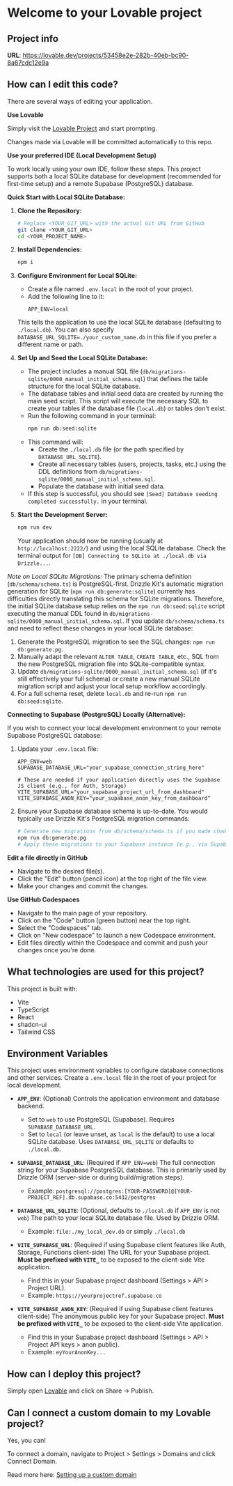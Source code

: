 # Welcome to your Lovable project

## Project info

**URL**: https://lovable.dev/projects/53458e2e-282b-40eb-bc90-8a67cdc12e9a

## How can I edit this code?

There are several ways of editing your application.

**Use Lovable**

Simply visit the [Lovable Project](https://lovable.dev/projects/53458e2e-282b-40eb-bc90-8a67cdc12e9a) and start prompting.

Changes made via Lovable will be committed automatically to this repo.

**Use your preferred IDE (Local Development Setup)**

To work locally using your own IDE, follow these steps. This project supports both a local SQLite database for development (recommended for first-time setup) and a remote Supabase (PostgreSQL) database.

**Quick Start with Local SQLite Database:**

1.  **Clone the Repository:**
    ```sh
    # Replace <YOUR_GIT_URL> with the actual Git URL from GitHub
    git clone <YOUR_GIT_URL>
    cd <YOUR_PROJECT_NAME> 
    ```

2.  **Install Dependencies:**
    ```sh
    npm i
    ```

3.  **Configure Environment for Local SQLite:**
    *   Create a file named `.env.local` in the root of your project.
    *   Add the following line to it:
        ```env
        APP_ENV=local
        ```
    This tells the application to use the local SQLite database (defaulting to `./local.db`). You can also specify `DATABASE_URL_SQLITE=./your_custom_name.db` in this file if you prefer a different name or path.

4.  **Set Up and Seed the Local SQLite Database:**
    *   The project includes a manual SQL file (`db/migrations-sqlite/0000_manual_initial_schema.sql`) that defines the table structure for the local SQLite database.
    *   The database tables and initial seed data are created by running the main seed script. This script will execute the necessary SQL to create your tables if the database file (`local.db`) or tables don\'t exist.
    *   Run the following command in your terminal:
        ```sh
        npm run db:seed:sqlite
        ```
    *   This command will:
        *   Create the `./local.db` file (or the path specified by `DATABASE_URL_SQLITE`).
        *   Create all necessary tables (users, projects, tasks, etc.) using the DDL definitions from `db/migrations-sqlite/0000_manual_initial_schema.sql`.
        *   Populate the database with initial seed data.
    *   If this step is successful, you should see `[Seed] Database seeding completed successfully.` in your terminal.

5.  **Start the Development Server:**
    ```sh
    npm run dev
    ```
    Your application should now be running (usually at `http://localhost:2222/`) and using the local SQLite database. Check the terminal output for `[DB] Connecting to SQLite at ./local.db via Drizzle...`.

_Note on Local SQLite Migrations:_
The primary schema definition (`db/schema/schema.ts`) is PostgreSQL-first. Drizzle Kit's automatic migration generation for SQLite (`npm run db:generate:sqlite`) currently has difficulties directly translating this schema for SQLite migrations. Therefore, the initial SQLite database setup relies on the `npm run db:seed:sqlite` script executing the manual DDL found in `db/migrations-sqlite/0000_manual_initial_schema.sql`.
If you update `db/schema/schema.ts` and need to reflect these changes in your local SQLite database:
  1. Generate the PostgreSQL migration to see the SQL changes: `npm run db:generate:pg`.
  2. Manually adapt the relevant `ALTER TABLE`, `CREATE TABLE`, etc., SQL from the new PostgreSQL migration file into SQLite-compatible syntax.
  3. Update `db/migrations-sqlite/0000_manual_initial_schema.sql` (if it's still effectively your full schema) or create a new manual SQLite migration script and adjust your local setup workflow accordingly.
  4. For a full schema reset, delete `local.db` and re-run `npm run db:seed:sqlite`.

**Connecting to Supabase (PostgreSQL) Locally (Alternative):**

If you wish to connect your local development environment to your remote Supabase PostgreSQL database:
1.  Update your `.env.local` file:
    ```env
    APP_ENV=web
    SUPABASE_DATABASE_URL="your_supabase_connection_string_here"
    
    # These are needed if your application directly uses the Supabase JS client (e.g., for Auth, Storage)
    VITE_SUPABASE_URL="your_supabase_project_url_from_dashboard"
    VITE_SUPABASE_ANON_KEY="your_supabase_anon_key_from_dashboard"
    ```
2.  Ensure your Supabase database schema is up-to-date. You would typically use Drizzle Kit's PostgreSQL migration commands:
    ```sh
    # Generate new migrations from db/schema/schema.ts if you made changes
    npm run db:generate:pg  
    # Apply these migrations to your Supabase instance (e.g., via Supabase dashboard SQL editor or Supabase CLI)
    ```

**Edit a file directly in GitHub**

- Navigate to the desired file(s).
- Click the "Edit" button (pencil icon) at the top right of the file view.
- Make your changes and commit the changes.

**Use GitHub Codespaces**

- Navigate to the main page of your repository.
- Click on the "Code" button (green button) near the top right.
- Select the "Codespaces" tab.
- Click on "New codespace" to launch a new Codespace environment.
- Edit files directly within the Codespace and commit and push your changes once you're done.

## What technologies are used for this project?

This project is built with:

- Vite
- TypeScript
- React
- shadcn-ui
- Tailwind CSS

## Environment Variables

This project uses environment variables to configure database connections and other services. Create a `.env.local` file in the root of your project for local development.

-   **`APP_ENV`**: (Optional) Controls the application environment and database backend.
    -   Set to `web` to use PostgreSQL (Supabase). Requires `SUPABASE_DATABASE_URL`.
    -   Set to `local` (or leave unset, as `local` is the default) to use a local SQLite database. Uses `DATABASE_URL_SQLITE` or defaults to `./local.db`.

-   **`SUPABASE_DATABASE_URL`**: (Required if `APP_ENV=web`)
    The full connection string for your Supabase PostgreSQL database. This is primarily used by Drizzle ORM (server-side or during build/migration steps).
    -   Example: `postgresql://postgres:[YOUR-PASSWORD]@[YOUR-PROJECT_REF].db.supabase.co:5432/postgres`

-   **`DATABASE_URL_SQLITE`**: (Optional, defaults to `./local.db` if `APP_ENV` is not `web`)
    The path to your local SQLite database file. Used by Drizzle ORM.
    -   Example: `file:./my_local_dev.db` or simply `./local.db`

-   **`VITE_SUPABASE_URL`**: (Required if using Supabase client features like Auth, Storage, Functions client-side)
    The URL for your Supabase project. **Must be prefixed with `VITE_`** to be exposed to the client-side Vite application.
    -   Find this in your Supabase project dashboard (Settings > API > Project URL).
    -   Example: `https://yourprojectref.supabase.co`

-   **`VITE_SUPABASE_ANON_KEY`**: (Required if using Supabase client features client-side)
    The anonymous public key for your Supabase project. **Must be prefixed with `VITE_`** to be exposed to the client-side Vite application.
    -   Find this in your Supabase project dashboard (Settings > API > Project API keys > anon public).
    -   Example: `eyYourAnonKey...`

## How can I deploy this project?

Simply open [Lovable](https://lovable.dev/projects/53458e2e-282b-40eb-bc90-8a67cdc12e9a) and click on Share -> Publish.

## Can I connect a custom domain to my Lovable project?

Yes, you can!

To connect a domain, navigate to Project > Settings > Domains and click Connect Domain.

Read more here: [Setting up a custom domain](https://docs.lovable.dev/tips-tricks/custom-domain#step-by-step-guide)
